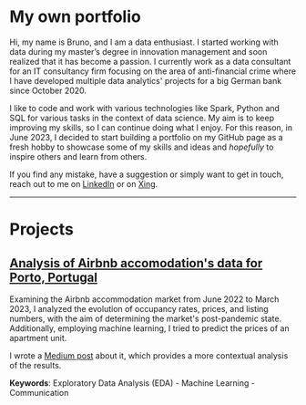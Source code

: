 # My own portfolio
Hi, my name is Bruno, and I am a data enthusiast. I started working with data during my master’s degree in innovation management and soon realized that it has become a passion. I currently work as a data consultant for an IT consultancy firm focusing on the area of anti-financial crime where I have developed multiple data analytics' projects for a big German bank since October 2020.

I like to code and work with various technologies like Spark, Python and SQL for various tasks in the context of data science. My aim is to keep improving my skills, so I can continue doing what I enjoy. For this reason, in June 2023, I decided to start building a portfolio on my GitHub page as a fresh hobby to showcase some of my skills and ideas and _hopefully_ to inspire others and learn from others.

If you find any mistake, have a suggestion or simply want to get in touch, reach out to me on [LinkedIn](https://www.linkedin.com/in/b-fernandes/) or on [Xing](xing.to/brunofernandes).

---

# Projects
## [Analysis of Airbnb accomodation's data for Porto, Portugal](https://github.com/bruno-f7s/portfolio/tree/main/airbnb-porto-2023)
Examining the Airbnb accommodation market from June 2022 to March 2023, I analyzed the evolution of occupancy rates, prices, and listing numbers, with the aim of determining the market's post-pandemic state. Additionally, employing machine learning, I tried to predict the prices of an apartment unit.

I wrote a [Medium post](https://medium.com/@brunoipfernandes/post-pandemic-outlook-airbnb-accomodations-in-porto-portugal-58f27207a718) about it, which provides a more contextual analysis of the results.

__Keywords__: Exploratory Data Analysis (EDA) - Machine Learning - Communication
